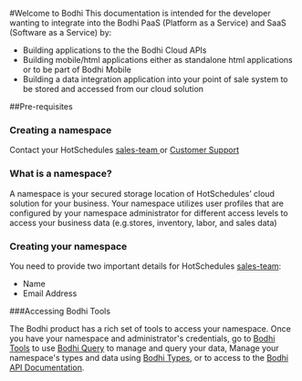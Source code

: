 #Welcome to Bodhi
This documentation is intended for the developer wanting to integrate into the Bodhi PaaS (Platform as a Service) and SaaS (Software as a Service) by:

* Building applications to the the Bodhi Cloud APIs
* Building mobile/html applications either as standalone html applications or to be part of Bodhi Mobile
* Building a data integration application into your point of sale system to be stored and accessed from our cloud solution

##Pre-requisites 

### Creating a namespace
Contact your HotSchedules [sales-team ](contactcenter@hotschedules.com,) or [Customer Support ](https://www.hotschedules.com/customer-care/) 


### What is a namespace? 
A namespace is your secured storage location of HotSchedules’ cloud solution for your business.
Your namespace utilizes user profiles that are configured by your namespace administrator for different access levels to access your business data (e.g.stores, inventory, labor, and sales data)

### Creating your namespace 
You need to provide two important details for HotSchedules [sales-team](mailto:ayal.kerenhotschedules.com):

* Name
* Email Address

###Accessing Bodhi Tools

The Bodhi product has a rich set of tools to access your namespace.  Once you have your namespace and administrator's credentials, go to [Bodhi Tools](https://tools.bodhi.space/#/) to use [Bodhi Query](http://docs.bodhi.space/#bodhi-query41) to manage and query your data, Manage your namespace's types and data using [Bodhi Types](http://docs.bodhi.space/#bodhi-types40), or to access to the [Bodhi API Documentation](https://api.bodhi.space/apidocs/index.html).  
